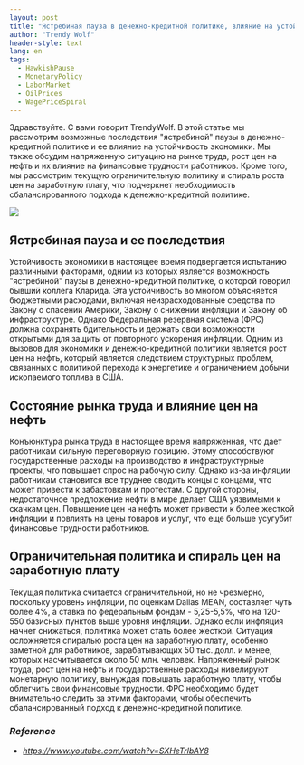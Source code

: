 ```yaml
---
layout: post
title: "Ястребиная пауза в денежно-кредитной политике, влияние на устойчивость экономики и рост финансовых трудностей у работников"
author: "Trendy Wolf"
header-style: text
lang: en
tags:
  - HawkishPause
  - MonetaryPolicy
  - LaborMarket
  - OilPrices
  - WagePriceSpiral
---
```


Здравствуйте. С вами говорит TrendyWolf. В этой статье мы рассмотрим возможные последствия "ястребиной" паузы в денежно-кредитной политике и ее влияние на устойчивость экономики. Мы также обсудим напряженную ситуацию на рынке труда, рост цен на нефть и их влияние на финансовые трудности работников. Кроме того, мы рассмотрим текущую ограничительную политику и спираль роста цен на заработную плату, что подчеркнет необходимость сбалансированного подхода к денежно-кредитной политике.

<img
    src="https://i.ytimg.com/vi/SXHeTrlbAY8/hqdefault.jpg"
/>


## Ястребиная пауза и ее последствия
Устойчивость экономики в настоящее время подвергается испытанию различными факторами, одним из которых является возможность "ястребиной" паузы в денежно-кредитной политике, о которой говорил бывший коллега Кларида. Эта устойчивость во многом объясняется бюджетными расходами, включая неизрасходованные средства по Закону о спасении Америки, Закону о снижении инфляции и Закону об инфраструктуре. Однако Федеральная резервная система (ФРС) должна сохранять бдительность и держать свои возможности открытыми для защиты от повторного ускорения инфляции. Одним из вызовов для экономики и денежно-кредитной политики является рост цен на нефть, который является следствием структурных проблем, связанных с политикой перехода к энергетике и ограничением добычи ископаемого топлива в США.

## Состояние рынка труда и влияние цен на нефть
Конъюнктура рынка труда в настоящее время напряженная, что дает работникам сильную переговорную позицию. Этому способствуют государственные расходы на производство и инфраструктурные проекты, что повышает спрос на рабочую силу. Однако из-за инфляции работникам становится все труднее сводить концы с концами, что может привести к забастовкам и протестам. С другой стороны, недостаточное предложение нефти в мире делает США уязвимыми к скачкам цен. Повышение цен на нефть может привести к более жесткой инфляции и повлиять на цены товаров и услуг, что еще больше усугубит финансовые трудности работников.

## Ограничительная политика и спираль цен на заработную плату
Текущая политика считается ограничительной, но не чрезмерно, поскольку уровень инфляции, по оценкам Dallas MEAN, составляет чуть более 4%, а ставка по федеральным фондам - 5,25-5,5%, что на 120-550 базисных пунктов выше уровня инфляции. Однако если инфляция начнет снижаться, политика может стать более жесткой. Ситуация осложняется спиралью роста цен на заработную плату, особенно заметной для работников, зарабатывающих 50 тыс. долл. и менее, которых насчитывается около 50 млн. человек. Напряженный рынок труда, рост цен на нефть и государственные расходы нивелируют монетарную политику, вынуждая повышать заработную плату, чтобы облегчить свои финансовые трудности. ФРС необходимо будет внимательно следить за этими факторами, чтобы обеспечить сбалансированный подход к денежно-кредитной политике.


### _Reference_
- _https://www.youtube.com/watch?v=SXHeTrlbAY8_

